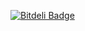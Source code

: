 [![Bitdeli Badge](https://d2weczhvl823v0.cloudfront.net/dickeyxxx/docker-base/trend.png)](https://bitdeli.com/free "Bitdeli Badge")

